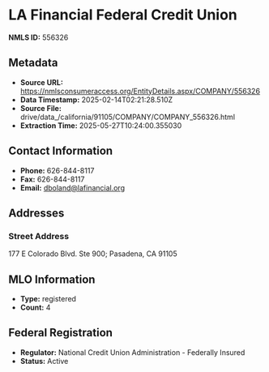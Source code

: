 # LA Financial Federal Credit Union

**NMLS ID:** 556326

## Metadata
- **Source URL:** https://nmlsconsumeraccess.org/EntityDetails.aspx/COMPANY/556326
- **Data Timestamp:** 2025-02-14T02:21:28.510Z
- **Source File:** drive/data_/california/91105/COMPANY/COMPANY_556326.html
- **Extraction Time:** 2025-05-27T10:24:00.355030

## Contact Information
- **Phone:** 626-844-8117
- **Fax:** 626-844-8117
- **Email:** dboland@lafinancial.org

## Addresses
### Street Address
177 E Colorado Blvd. Ste 900; Pasadena, CA 91105

## MLO Information
- **Type:** registered
- **Count:** 4

## Federal Registration
- **Regulator:** National Credit Union Administration - Federally Insured
- **Status:** Active
